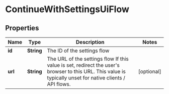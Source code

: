 

# ContinueWithSettingsUiFlow


## Properties

| Name | Type | Description | Notes |
|------------ | ------------- | ------------- | -------------|
|**id** | **String** | The ID of the settings flow |  |
|**url** | **String** | The URL of the settings flow  If this value is set, redirect the user&#39;s browser to this URL. This value is typically unset for native clients / API flows. |  [optional] |



